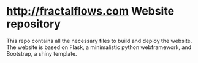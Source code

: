 # http://fractalflows.com Website repository
This repo contains all the necessary files to build and deploy the website.
The website is based on Flask, a minimalistic python webframework, and Bootstrap, a shiny template.